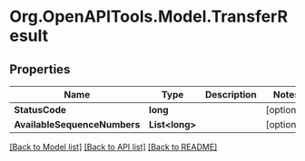 # Org.OpenAPITools.Model.TransferResult

## Properties

Name | Type | Description | Notes
------------ | ------------- | ------------- | -------------
**StatusCode** | **long** |  | [optional] 
**AvailableSequenceNumbers** | **List&lt;long&gt;** |  | [optional] 

[[Back to Model list]](../README.md#documentation-for-models) [[Back to API list]](../README.md#documentation-for-api-endpoints) [[Back to README]](../README.md)


